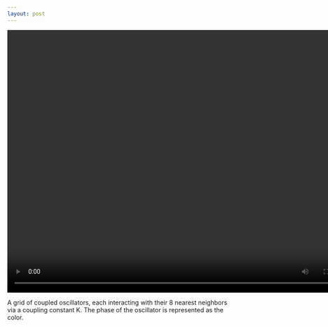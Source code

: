 ```yaml
---
layout: post
---
```


<video controls="controls" width="800" height="600" 
       name="Video Name" src="https://bonjarlow.github.io/video3.mov"></video>

A grid of coupled oscillators, each interacting with their 8 nearest neighbors via a coupling constant K. The phase of the oscillator is represented as the color.
